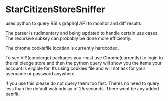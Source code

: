 # StarCitizenStoreSniffer
uses python to query RSI's graphql API to monitor and diff results

The parser is rudimentary and being updated to handle certain use cases. The recursive subkey can probably be done more efficiently. 


The chrome cookiefile location is currently hardcoded.

To see VIP(concierge) packages you must use Chrome(currently) to login to the rsi pledge store and then the python query will show you the items your account is eligible for. Its using cookies file and will not ask for your username or password anywhere.  



If you use this please do not query them too fast. Theres no need to query less than the default watchdelay of 25 seconds. There wont be any added benifit. 

